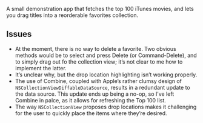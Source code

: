 A small demonstration app that fetches the top 100 iTunes movies, and lets you drag titles into
a reorderable favorites collection.

## Issues

* At the moment, there is no way to delete a favorite. Two obvious methods would be to select and press
	Delete (or Command-Delete), and to simply drag out fo the collection view; it’s not clear
	to me how to implement the latter.
* It’s unclear why, but the drop location highlighting isn’t working properly.
* The use of Combine, coupled with Apple’s rather clumsy design of `NSCollectionViewDiffableDataSource`,
	results in a redundant update to the data source. This update ends up being a no-op, so I’ve
	left Combine in palce, as it allows for refreshing the Top 100 list.
* The way `NSCollectionView` proposes drop locations makes it challenging for the user to quickly
	place the items where they’re desired.
